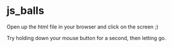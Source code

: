 # js_balls


Open up the html file in your browser and click on the screen ;)

Try holding down your mouse button for a second, then letting go.
